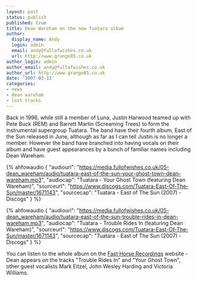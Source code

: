 ```yaml
---
layout: post
status: publish
published: true
title: Dean Wareham on the new Tuatara album
author:
  display_name: Andy
  login: admin
  email: andy@fullofwishes.co.uk
  url: http://www.grange85.co.uk
author_login: admin
author_email: andy@fullofwishes.co.uk
author_url: http://www.grange85.co.uk
date: '2007-03-11'
categories:
- news
- dean wareham
- lost tracks
---
```


Back in 1996, while still a member of Luna, Justin Harwood teamed up with Pete Buck (REM) and Barrett Martin (Screaming Trees) to form the instrumental supergroup Tuatara. The band have their fourth album, East of the Sun released in June, although as far as I can tell Justin is no longer a member. However the band have branched into having vocals on their album and have guest appearances by a bunch of familiar names including Dean Wareham.

{% ahfowaudio {
"audiourl": "https://media.fullofwishes.co.uk/05-dean_wareham/audio/tuatara-east-of-the-sun-your-ghost-town-dean-wareham.mp3",
"audiocap": "Tuatara - Your Ghost Town (featuring Dean Wareham)",
"sourceurl": "https://www.discogs.com/Tuatara-East-Of-The-Sun/master/1671143",
"sourcecap": "Tuatara - East of The Sun (2007) - Discogs"
} %}


{% ahfowaudio {
"audiourl": "https://media.fullofwishes.co.uk/05-dean_wareham/audio/tuatara-east-of-the-sun-trouble-rides-in-dean-wareham.mp3",
"audiocap": "Tuatara - Trouble Rides In (featuring Dean Wareham)",
"sourceurl": "https://www.discogs.com/Tuatara-East-Of-The-Sun/master/1671143",
"sourcecap": "Tuatara - East of The Sun (2007) - Discogs"
} %}

You can listen to the whole album on the [Fast Horse Recordings](http://www.fasthorserecordings.com) website - Dean appears on the tracks "Trouble Rides In" and "Your Ghost Town", other guest vocalists Mark Eitzel, John Wesley Harding and Victoria Williams.


